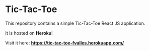 # Tic-Tac-Toe
This repository contains a simple Tic-Tac-Toe React JS application.

It is hosted on **Heroku**!

Visit it here: **<https://tic-tac-toe-fvalles.herokuapp.com/>**
